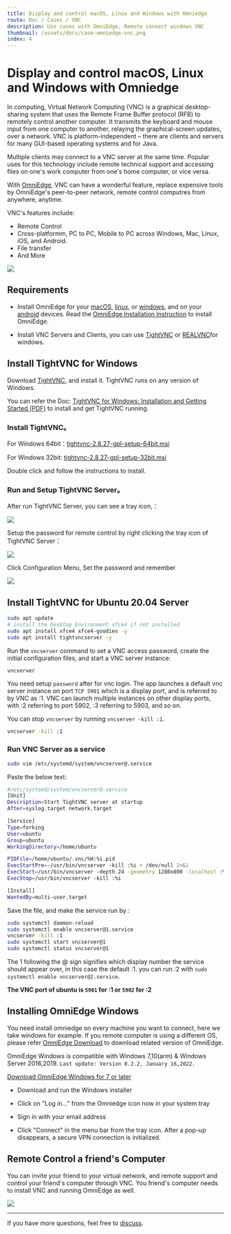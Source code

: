```yaml
---
title: Display and control macOS, Linux and Windows with Omniedge 
route: Doc / Cases / VNC
description: Use cases with OmniEdge, Remote connect windows VNC
thumbnail: /assets/docs/case-omniedge-vnc.png
index: 4
---
```


# Display and control macOS, Linux and Windows with Omniedge 

In computing, Virtual Network Computing (VNC) is a graphical desktop-sharing system that uses the Remote Frame Buffer protocol (RFB) to remotely control another computer. It transmits the keyboard and mouse input from one computer to another, relaying the graphical-screen updates, over a network. VNC is platform-independent – there are clients and servers for many GUI-based operating systems and for Java. 

Multiple clients may connect to a VNC server at the same time. Popular uses for this technology include remote technical support and accessing files on one's work computer from one's home computer, or vice versa.

With [OmniEdge](https://omniedge.io/download), VNC can have a wonderful feature, replace expensive tools by OmniEdge's peer-to-peer network, remote control computres from anywhere, anytime.

VNC's features include:

- Remote Control
- Cross-platformm, PC to PC, Mobile to PC across Windows, Mac, Linux, iOS, and Android.
- File transfer
- And More

![](/assets/docs/case-omniedge-vnc.png)

## Requirements

- Install OmniEdge for your [macOS](https://omniedge.io/download/macOS), [linux](https://omniedge.io/download/linuxcli), or [windows](https://omniedge.io/download/windows), and on your [android](https://omniedge.io/download/android) devices. Read the [OmniEdge Installation Instruction](https://omniedge.io/docs/article/Install) to install OmniEdge. 

- Install VNC Servers and Clients, you can use [TightVNC](https://www.tightvnc.com) or [REALVNC](https://www.realvnc.com/en/)for windows. 


## Install TightVNC for Windows

Download [TightVNC](https://www.tightvnc.com/download.php), and install it. TightVNC runs on any version of Windows. 

You can refer the Doc: [TightVNC for Windows: Installation and Getting Started (PDF)](https://www.tightvnc.com/doc/win/TightVNC_for_Windows-Installation_and_Getting_Started.pdf) to install and get TightVNC running. 

### Install TightVNC。

For Windows 64bit：[tightvnc-2.8.27-gpl-setup-64bit.msi](https://www.tightvnc.com/download/2.8.27/tightvnc-2.8.27-gpl-setup-64bit.msi)

For Windows 32bit: [tightvnc-2.8.27-gpl-setup-32bit.msi](https://www.tightvnc.com/download/2.8.27/tightvnc-2.8.27-gpl-setup-32bit.msi)

Double click and follow the instructions to install. 


### Run and Setup TightVNC Server。

After run TightVNC Server, you can see a tray icon,：

![](/assets/docs/case-VNC-omniedge-1.png)

Setup the password for remote control by right clicking the tray icon of TightVNC Server：

![](/assets/docs/case-VNC-omniedge-2.png)

Click Configuration Menu, Set the password and remember

![](/assets/docs/case-VNC-omniedge-3.png)

## Install TightVNC for Ubuntu 20.04 Server

```bash
sudo apt update
# install the Desktop Environment xfce4 if not installed 
sudo apt install xfce4 xfce4-goodies -y
sudo apt install tightvncserver -y
```

Run the `vncserver` command to set a VNC access password, create the initial configuration files, and start a VNC server instance:

```bash
vncserver
```

You need setup `password` after for vnc login.
The app launches a default vnc server instance on port `TCP 5901` which is a display port, and is referred to by VNC as :1. VNC can launch multiple instances on other display ports, with :2 referring to port 5902, :3 referring to 5903, and so on.

You can stop `vncserver` by running `vncserver -kill :1`.

```bash
vncserver -kill :1
```

### Run VNC Server as a service

```bash
sudo vim /etc/systemd/system/vncserver@.service
```

Paste the below text:

```bash
#/etc/systemd/system/vncserver@.service
[Unit]
Description=Start TightVNC server at startup
After=syslog.target network.target

[Service]
Type=forking
User=ubuntu
Group=ubuntu
WorkingDirectory=/home/ubuntu

PIDFile=/home/ubuntu/.vnc/%H:%i.pid
ExecStartPre=-/usr/bin/vncserver -kill :%i > /dev/null 2>&1
ExecStart=/usr/bin/vncserver -depth 24 -geometry 1280x800 -localhost :%i
ExecStop=/usr/bin/vncserver -kill :%i

[Install]
WantedBy=multi-user.target
```

Save the file, and make the service run by :

```bash
sudo systemctl daemon-reload
sudo systemctl enable vncserver@1.service
vncserver -kill :1
sudo systemctl start vncserver@1
sudo systemctl status vncserver@1
```

The 1 following the @ sign signifies which display number the service should appear over, in this case the default :1. you can run :2 with `sudo systemctl enable vncserver@2.service`.

**The VNC port of ubuntu is `5901` for :1 or `5902` for :2**

## Installing OmniEdge Windows

You need install omniedge on every machine you want to connect, here we take windows for example. If you remote computer is using a different OS, please refer [OmniEdge Download](https://omniedge.io/download) to download related version of OmniEdge. 

OmniEdge Windows is compatible with Windows 7,10(arm) & Windows Server 2016,2019. `Last update: Version 0.2.2, January 16,2022.`

[Download OmniEdge Windows for 7 or later](https://github.com/omniedgeio/app-release/releases/download/v0.2.2/omniedge-setup-0.2.2.exe)

+ Download and run the Windows installer

+ Click on "Log in…" from the Omniedge icon now in your system tray

+ Sign in with your email address

+ Click "Connect" in the menu bar from the tray icon. After a pop-up disappears, a secure VPN connection is initialized.


## Remote Control a friend's Computer

You can invite your friend to your virtual network, and remote support and control your friend's computer through VNC. You friend's computer needs to install VNC and running OmniEdge as well. 

![](/assets/docs/case-Omniedge-Invite.png)

-----

If you have more questions, feel free to [discuss](https://github.com/omniedgeio/omniedge/discussions).